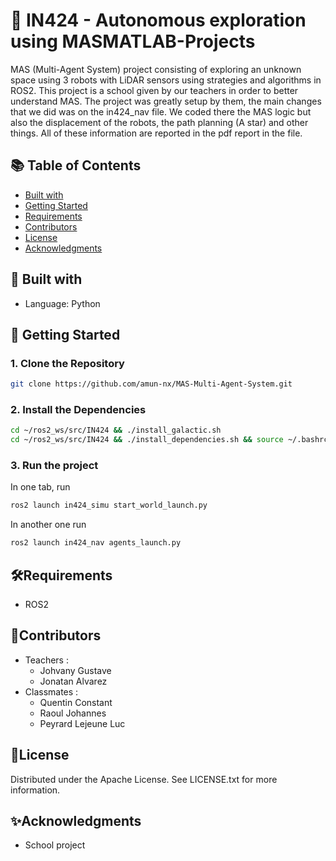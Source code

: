 # 🔧 IN424 - Autonomous exploration using MASMATLAB-Projects

MAS (Multi-Agent System) project consisting of exploring an unknown space using 3 robots with LiDAR sensors using strategies and algorithms in ROS2. 
This project is a school given by our teachers in order to better understand MAS. The project was greatly setup by them, the main changes that we did was on the in424_nav file. We coded there the MAS logic but also the displacement of the robots, the path planning (A star) and other things. 
All of these information are reported in the pdf report in the file.

## 📚 Table of Contents

- [Built with](#-built-with)
- [Getting Started](#-getting-started)
- [Requirements](#requirements)
- [Contributors](#contributors)
- [License](#license)
- [Acknowledgments](#acknowledgments)


## 🧠 Built with 

- Language: Python 

## 🚀 Getting Started

### 1. Clone the Repository
```bash
git clone https://github.com/amun-nx/MAS-Multi-Agent-System.git
```

### 2. Install the Dependencies 
```bash
cd ~/ros2_ws/src/IN424 && ./install_galactic.sh
cd ~/ros2_ws/src/IN424 && ./install_dependencies.sh && source ~/.bashrc
```
### 3. Run the project 
In one tab, run 
```bash
ros2 launch in424_simu start_world_launch.py
```
In another one run
```bash
ros2 launch in424_nav agents_launch.py
```

## 🛠Requirements
- ROS2

## 🤝Contributors
- Teachers :
  - Johvany Gustave
  - Jonatan Alvarez
- Classmates :
  - Quentin Constant
  - Raoul Johannes
  - Peyrard Lejeune Luc

## 📜License 
Distributed under the Apache License. See LICENSE.txt for more information.

## ✨Acknowledgments 
- School project 





